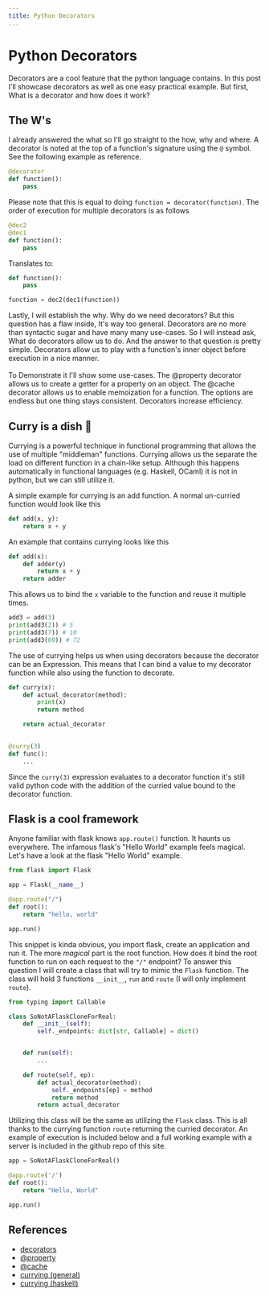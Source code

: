 ```yaml
---
title: Python Decorators
...
```


# Python Decorators

Decorators are a cool feature that the python language contains. In this post I'll showcase decorators as well as one easy practical example. But first, What is a decorator and how does it work?

## The W's

I already answered the what so I'll go straight to the how, why and where.
A decorator is noted at the top of a function's signature using the `@` symbol. See the following example as reference.

```py
@decorator
def function():
    pass
```

Please note that this is equal to doing `function = decorator(function)`. The order of execution for multiple decorators is as follows

```py
@dec2
@dec1
def function():
    pass
```

Translates to:

```py
def function():
    pass

function = dec2(dec1(function))
```

Lastly, I will establish the why. Why do we need decorators? But this question has a flaw inside, It's way too general. Decorators are no more than syntactic sugar and have many many use-cases. So I will instead ask, What do decorators allow us to do. And the answer to that question is pretty simple. Decorators allow us to play with a function's inner object before execution in a nice manner.
<br><br>
To Demonstrate it I'll show some use-cases. The @property decorator allows us to create a getter for a property on an object. The @cache decorator allows us to enable memoization for a function. The options are endless but one thing stays consistent. Decorators increase efficiency.

## Curry is a dish 🥘
Currying is a powerful technique in functional programming that allows the use of multiple "middleman" functions. Currying allows us the separate the load on different function in a chain-like setup. Although this happens automatically in functional languages (e.g. Haskell, OCaml) it is not in python, but we can still utilize it.

A simple example for currying is an add function. A normal un-curried function would look like this
```py
def add(x, y):
    return x + y
```

An example that contains currying looks like this
```py
def add(x):
    def adder(y)
        return x + y
    return adder
```

This allows us to bind the `x` variable to the function and reuse it multiple times. 
```py
add3 = add(3)
print(add3(2)) # 5
print(add3(7)) # 10
print(add3(69)) # 72
```

The use of currying helps us when using decorators because the decorator can be an Expression. This means that I can bind a value to my decorator function while also using the function to decorate.

```py
def curry(x):
    def actual_decorator(method):
        print(x)
        return method

    return actual_decorator
    

@curry(3)
def func():
    ...
```

Since the `curry(3)` expression evaluates to a decorator function it's still valid python code with the addition of the curried value bound to the decorator function.

## Flask is a cool framework

Anyone familiar with flask knows `app.route()` function. It haunts us everywhere. The infamous flask's "Hello World" example feels magical. Let's have a look at the flask "Hello World" example.

```py
from flask import Flask

app = Flask(__name__)

@app.route("/")
def root():
    return "hello, world"

app.run()
```

This snippet is kinda obvious, you import flask, create an application and run it. The more *magical* part is the root function. How does it bind the root function to run on each request to the `"/"` endpoint? To answer this question I will create a class that will try to mimic the `Flask` function. The class will hold 3 functions `__init__`, `run` and `route` (I will only implement `route`).


```py
from typing import Callable

class SoNotAFlaskCloneForReal:
    def __init__(self):
        self._endpoints: dict[str, Callable] = dict()


    def run(self):
        ...

    def route(self, ep):
        def actual_decorator(method):
            self._endpoints[ep] = method
            return method
        return actual_decorator
```

Utilizing this class will be the same as utilizing the `Flask` class. This is all thanks to the currying function `route` returning the curried decorator. An example of execution is included below and a full working example with a server is included in the github repo of this site.

```py
app = SoNotAFlaskCloneForReal()

@app.route('/')
def root():
    return "Hello, World"

app.run()
```

## References
- [decorators](https://peps.python.org/pep-0318/)
- [@property](https://docs.python.org/3/library/functions.html#property)
- [@cache](https://docs.python.org/3/library/functools.html#functools.cache)
- [currying (general)](https://www.linkedin.com/advice/0/what-currying-functional-programming-how-can-you-bfyhe)
- [currying (haskell)](https://wiki.haskell.org/Currying)